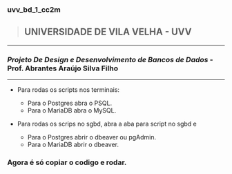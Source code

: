 ### uvv_bd_1_cc2m
>## UNIVERSIDADE DE VILA VELHA - UVV
---

### ***Projeto De Design e Desenvolvimento de Bancos de Dados*** - Prof. Abrantes Araújo Silva Filho 
---

- Para rodas os scripts nos terminais:
    - Para o Postgres abra o PSQL.
    - Para o MariaDB abra o MySQL.
     
- Para rodas os scrips no sgbd, abra a aba para script no sgbd e 
    - Para o Postgres abrir o dbeaver ou pgAdmin.
    - Para o MariaDB abrir o dbeaver.


### Agora é só copiar o codigo e rodar. 